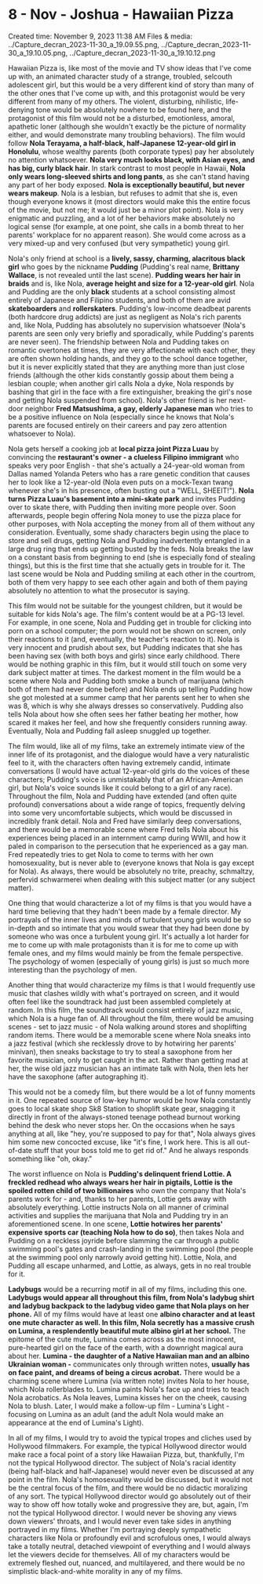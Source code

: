 # 8 - Nov - Joshua - Hawaiian Pizza

Created time: November 9, 2023 11:38 AM
Files & media: ../Capture_decran_2023-11-30_a_19.09.55.png, ../Capture_decran_2023-11-30_a_19.10.05.png, ../Capture_decran_2023-11-30_a_19.10.12.png

Hawaiian Pizza is, like most of the movie and TV show ideas that I've come up with, an animated character study of a strange, troubled, selcouth adolescent girl, but this would be a very different kind of story than many of the other ones that I've come up with, and this protagonist would be very different from many of my others. The violent, disturbing, nihilistic, life-denying tone would be absolutely nowhere to be found here, and the protagonist of this film would not be a disturbed, emotionless, amoral, apathetic loner (although she wouldn't exactly be the picture of normality either, and would demonstrate many troubling behaviors). The film would follow **Nola Terayama, a half-black, half-Japanese 12-year-old girl in Honolulu**, whose wealthy parents (both corporate types) pay her absolutely no attention whatsoever. **Nola very much looks black, with Asian eyes, and has big, curly black hair**. In stark contrast to most people in Hawaii, **Nola only wears long-sleeved shirts and long pants**, as she can't stand having any part of her body exposed. **Nola is exceptionally beautiful, but never wears makeup**. Nola is a lesbian, but refuses to admit that she is, even though everyone knows it (most directors would make this the entire focus of the movie, but not me; it would just be a minor plot point). Nola is very enigmatic and puzzling, and a lot of her behaviors make absolutely no logical sense (for example, at one point, she calls in a bomb threat to her parents' workplace for no apparent reason). She would come across as a very mixed-up and very confused (but very sympathetic) young girl.

Nola's only friend at school is a **lively, sassy, charming, alacritous black girl** who goes by the nickname **Pudding** (Pudding's real name, **Brittany Wallace**, is not revealed until the last scene). **Pudding wears her hair in braids** and is, like Nola, **average height and size for a 12-year-old girl**. Nola and Pudding are the only **black** students at a school consisting almost entirely of Japanese and Filipino students, and both of them are avid **skateboarders** and **rollerskaters**. Pudding's low-income deadbeat parents (both hardcore drug addicts) are just as negligent as Nola's rich parents and, like Nola, Pudding has absolutely no supervision whatsoever (Nola's parents are seen only very briefly and sporadically, while Pudding's parents are never seen). The friendship between Nola and Pudding takes on romantic overtones at times, they are very affectionate with each other, they are often shown holding hands, and they go to the school dance together, but it is never explicitly stated that they are anything more than just close friends (although the other kids constantly gossip about them being a lesbian couple; when another girl calls Nola a dyke, Nola responds by bashing that girl in the face with a fire extinguisher, breaking the girl's nose and getting Nola suspended from school). Nola's other friend is her next-door neighbor **Fred Matsushima, a gay, elderly Japanese man** who tries to be a positive influence on Nola (especially since he knows that Nola's parents are focused entirely on their careers and pay zero attention whatsoever to Nola).

Nola gets herself a cooking job at **local pizza joint Pizza Luau** by convincing the **restaurant's owner - a clueless Filipino immigrant** who speaks very poor English - that she's actually a 24-year-old woman from Dallas named Yolanda Peters who has a rare genetic condition that causes her to look like a 12-year-old (Nola even puts on a mock-Texan twang whenever she's in his presence, often busting out a "WELL, SHEEIT!"). **Nola turns Pizza Luau's basement into a mini-skate park** and invites Pudding over to skate there, with Pudding then inviting more people over. Soon afterwards, people begin offering Nola money to use the pizza place for other purposes, with Nola accepting the money from all of them without any consideration. Eventually, some shady characters begin using the place to store and sell drugs, getting Nola and Pudding inadvertently entangled in a large drug ring that ends up getting busted by the feds. Nola breaks the law on a constant basis from beginning to end (she is especially fond of stealing things), but this is the first time that she actually gets in trouble for it. The last scene would be Nola and Pudding smiling at each other in the courtrom, both of them very happy to see each other again and both of them paying absolutely no attention to what the prosecutor is saying.

This film would not be suitable for the youngest children, but it would be suitable for kids Nola's age. The film's content would be at a PG-13 level. For example, in one scene, Nola and Pudding get in trouble for clicking into porn on a school computer; the porn would not be shown on screen, only their reactions to it (and, eventually, the teacher's reaction to it). Nola is very innocent and prudish about sex, but Pudding indicates that she has been having sex (with both boys and girls) since early childhood. There would be nothing graphic in this film, but it would still touch on some very dark subject matter at times. The darkest moment in the film would be a scene where Nola and Pudding both smoke a bunch of marijuana (which both of them had never done before) and Nola ends up telling Pudding how she got molested at a summer camp that her parents sent her to when she was 8, which is why she always dresses so conservatively. Pudding also tells Nola about how she often sees her father beating her mother, how scared it makes her feel, and how she frequently considers running away. Eventually, Nola and Pudding fall asleep snuggled up together.

The film would, like all of my films, take an extremely intimate view of the inner life of its protagonist, and the dialogue would have a very naturalistic feel to it, with the characters often having extremely candid, intimate conversations (I would have actual 12-year-old girls do the voices of these characters; Pudding's voice is unmistakably that of an African-American girl, but Nola's voice sounds like it could belong to a girl of any race). Throughout the film, Nola and Pudding have extended (and often quite profound) conversations about a wide range of topics, frequently delving into some very uncomfortable subjects, which would be discussed in incredibly frank detail. Nola and Fred have similarly deep conversations, and there would be a memorable scene where Fred tells Nola about his experiences being placed in an internment camp during WWII, and how it paled in comparison to the persecution that he experienced as a gay man. Fred repeatedly tries to get Nola to come to terms with her own homosexuality, but is never able to (everyone knows that Nola is gay except for Nola). As always, there would be absolutely no trite, preachy, schmaltzy, perfervid schwarmerei when dealing with this subject matter (or any subject matter).

One thing that would characterize a lot of my films is that you would have a hard time believing that they hadn't been made by a female director. My portrayals of the inner lives and minds of turbulent young girls would be so in-depth and so intimate that you would swear that they had been done by someone who was once a turbulent young girl. It's actually a lot harder for me to come up with male protagonists than it is for me to come up with female ones, and my films would mainly be from the female perspective. The psychology of women (especially of young girls) is just so much more interesting than the psychology of men.

Another thing that would characterize my films is that I would frequently use music that clashes wildly with what's portrayed on screen, and it would often feel like the soundtrack had just been assembled completely at random. In this film, the soundtrack would consist entirely of jazz music, which Nola is a huge fan of. All throughout the film, there would be amusing scenes - set to jazz music - of Nola walking around stores and shoplifting random items. There would be a memorable scene where Nola sneaks into a jazz festival (which she recklessly drove to by hotwiring her parents' minivan), then sneaks backstage to try to steal a saxophone from her favorite musician, only to get caught in the act. Rather than getting mad at her, the wise old jazz musician has an intimate talk with Nola, then lets her have the saxophone (after autographing it).

This would not be a comedy film, but there would be a lot of funny moments in it. One repeated source of low-key humor would be how Nola constantly goes to local skate shop Sk8 Station to shoplift skate gear, snagging it directly in front of the always-stoned teenage pothead burnout working behind the desk who never stops her. On the occasions when he says anything at all, like "hey, you're supposed to pay for that", Nola always gives him some new concocted excuse, like "it's fine, I work here. This is all out-of-date stuff that your boss told me to get rid of." And he always responds something like "oh, okay."

The worst influence on Nola is **Pudding's delinquent friend Lottie. A freckled redhead who always wears her hair in pigtails, Lottie is the spoiled rotten child of two billionaires** who own the company that Nola's parents work for - and, thanks to her parents, Lottie gets away with absolutely everything. Lottie instructs Nola on all manner of criminal activities and supplies the marijuana that Nola and Pudding try in an aforementioned scene. In one scene, **Lottie hotwires her parents' expensive sports car (teaching Nola how to do so)**, then takes Nola and Pudding on a reckless joyride before slamming the car through a public swimming pool's gates and crash-landing in the swimming pool (the people at the swimming pool only narrowly avoid getting hit). Lottie, Nola, and Pudding all escape unharmed, and Lottie, as always, gets in no real trouble for it.

**Ladybugs** would be a recurring motif in all of my films, including this one. **Ladybugs would appear all throughout this film, from Nola's ladybug shirt and ladybug backpack to the ladybug video game that Nola plays on her phone.** All of my films would have at least one **albino character and at least one mute character as well. In this film, Nola secretly has a massive crush on Lumina, a resplendently beautiful mute albino girl at her school.** The epitome of the cute mute, Lumina comes across as the most innocent, pure-hearted girl on the face of the earth, with a downright magical aura about her. **Lumina - the daughter of a Native Hawaiian man and an albino Ukrainian woman -** communicates only through written notes, **usually has on face paint, and dreams of being a circus acrobat.** There would be a charming scene where Lumina (via written note) invites Nola to her house, which Nola rollerblades to. Lumina paints Nola's face up and tries to teach Nola acrobatics. As Nola leaves, Lumina kisses her on the cheek, causing Nola to blush. Later, I would make a follow-up film - Lumina's Light - focusing on Lumina as an adult (and the adult Nola would make an appearance at the end of Lumina's Light).

In all of my films, I would try to avoid the typical tropes and cliches used by Hollywood filmmakers. For example, the typical Hollywood director would make race a focal point of a story like Hawaiian Pizza, but, thankfully, I'm not the typical Hollywood director. The subject of Nola's racial identity (being half-black and half-Japanese) would never even be discussed at any point in the film. Nola's homosexuality would be discussed, but it would not be the central focus of the film, and there would be no didactic moralizing of any sort. The typical Hollywood director would go absolutely out of their way to show off how totally woke and progressive they are, but, again, I'm not the typical Hollywood director. I would never be shoving any views down viewers' throats, and I would never even take sides in anything portrayed in my films. Whether I'm portraying deeply sympathetic characters like Nola or profoundly evil and scrofulous ones, I would always take a totally neutral, detached viewpoint of everything and I would always let the viewers decide for themselves. All of my characters would be extremely fleshed out, nuanced, and multilayered, and there would be no simplistic black-and-white morality in any of my films.